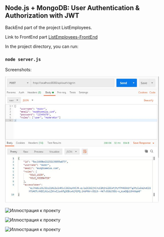 ## Node.js + MongoDB: User Authentication & Authorization with JWT

BackEnd part of the project ListEmployees.

Link to FrontEnd part [ListEmployees-FrontEnd](https://github.com/tommios/ListEmployees-FrontEnd/tree/dev-react-jwt-auth)

In the project directory, you can run:

### `node server.js`

Screenshots:

![Иллюстрация к проекту](https://github.com/tommios/ListEmployees-BackEnd/blob/dev-jwt-auth/image/01_Postman_signin.JPG)

![Иллюстрация к проекту](https://raw.githubusercontent.com/tommios/ListEmployees-BackEnd/tree/dev-jwt-auth/image/02_GET_with_token.JPG)

![Иллюстрация к проекту](https://raw.githubusercontent.com/tommios/ListEmployees-BackEnd/tree/dev-jwt-auth/image/03_GET_without_token.JPG)

![Иллюстрация к проекту](https://raw.githubusercontent.com/tommios/ListEmployees-BackEnd/tree/dev-jwt-auth/image/04_MongoDB.JPG)
